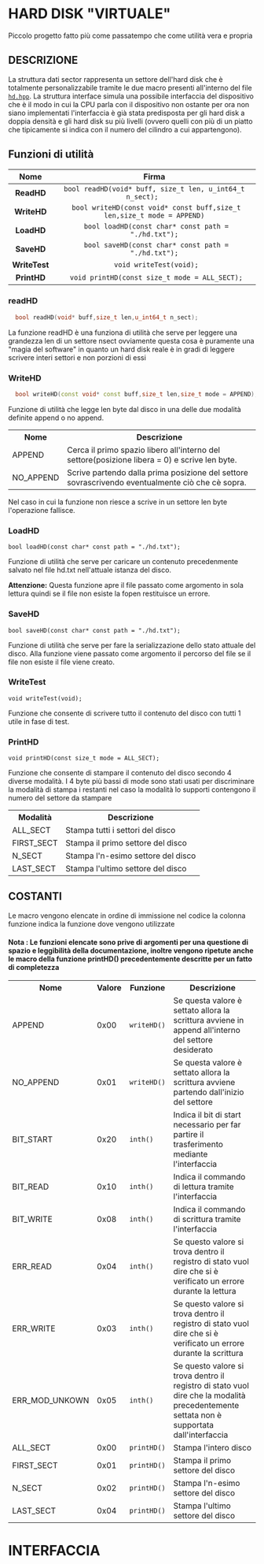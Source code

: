 # **HARD DISK "VIRTUALE"**

  Piccolo progetto fatto più come passatempo che come utilità vera e propria

## DESCRIZIONE
La struttura dati sector rappresenta un settore dell'hard disk che è totalmente personalizzabile tramite le due macro presenti all'interno del file [``hd.hpp``](hd.hpp).
La struttura interface simula una possibile interfaccia del dispositivo che è il modo in cui la CPU parla con il dispositivo
non ostante per ora non siano implementati l'interfaccia è già stata predisposta per gli hard disk a doppia densità e gli hard disk
su più livelli (ovvero quelli con più di un piatto che tipicamente si indica con il numero del cilindro a cui appartengono).


## Funzioni di utilità 
| Nome          | Firma                                                                     |   
|:-------------:|:-------------------------------------------------------------------------:|
| **ReadHD**    |``` bool readHD(void* buff, size_t len, u_int64_t n_sect);       ```       |
| **WriteHD**   |``` bool writeHD(const void* const buff,size_t len,size_t mode = APPEND)```|
| **LoadHD**    |``` bool loadHD(const char* const path = "./hd.txt");```                   |
| **SaveHD**    |``` bool saveHD(const char* const path = "./hd.txt");```                   |
| **WriteTest** |``` void writeTest(void);```                                               |
| **PrintHD**   |``` void printHD(const size_t mode = ALL_SECT);```                         |

### readHD 
```cpp
  bool readHD(void* buff,size_t len,u_int64_t n_sect);
```

La funzione readHD è una funziona di utilità che serve per leggere una grandezza len di un settore nsect ovviamente questa cosa è puramente una "magia del software" in quanto un hard disk reale è in gradi di leggere scrivere interi settori e non porzioni di essi  


### WriteHD
```cpp
  bool writeHD(const void* const buff,size_t len,size_t mode = APPEND);
```

Funzione di utilità che legge len byte dal disco in una delle due modalità definite append o no append.

<table>
  
  <tr><th>Nome</th>          <th>Descrizione</th></tr>
  <tr><td>APPEND</td>        <td>Cerca il primo spazio libero all'interno del settore(posizione libera = 0) e scrive len byte.</td></tr>
  <tr><td>NO_APPEND</td>     <td>Scrive partendo dalla prima posizione del settore sovrascrivendo eventualmente ciò che cè sopra.</td></tr>

</table>


  Nel caso in cui la funzione non riesce a scrive in un settore len byte l'operazione fallisce.


### LoadHD
<code>bool loadHD(const char* const path = "./hd.txt");</code>
<p>
    Funzione di utilità che serve per caricare un contenuto precedenmente salvato nel file hd.txt nell'attuale istanza del disco.
</p>

**Attenzione:** Questa funzione apre il file passato come argomento in sola lettura quindi se il file non esiste la fopen restituisce un errore.

### SaveHD
<code>bool saveHD(const char* const path = "./hd.txt");</code>
<p>
    Funzione di utilità che serve per fare la serializzazione dello stato attuale del disco.
    Alla funzione viene passato come argomento il percorso del file se il file non esiste il file viene creato.
</p>

### WriteTest
<code>void writeTest(void);</code>
<p>
    Funzione che consente di scrivere tutto il contenuto del disco con tutti 1 utile in fase di test.
</p>

### PrintHD
<code>void printHD(const size_t mode = ALL_SECT);</code>
<p>
    Funzione che consente di stampare il contenuto del disco secondo 4 diverse modalità.
    I 4 byte più bassi di mode sono stati usati per discriminare la modalità di stampa i restanti nel caso la modalità lo supporti contengono il numero del settore da stampare
</p>
<table>
    <tr><th>Modalità</th><th>Descrizione</th></tr>
    <tr><td>ALL_SECT</td>   <td>Stampa tutti i settori del disco</td></tr>
    <tr><td>FIRST_SECT</td> <td>Stampa il primo settore del disco</td></tr>
    <tr><td>N_SECT</td>     <td>Stampa l'n-esimo settore del disco</td></tr>
    <tr><td>LAST_SECT</td>  <td>Stampa l'ultimo settore del disco</td></tr>
</table>

## COSTANTI


Le macro vengono elencate in ordine di immissione nel codice la colonna funzione indica la funzione dove vengono utilizzate

#### Nota : Le funzioni elencate sono prive di argomenti per una questione di spazio e leggibilità della documentazione, inoltre vengono ripetute anche le macro della funzione printHD() precedentemente descritte per un fatto di completezza


<table>
  <tr><th>Nome</th> <th>Valore</th> <th>Funzione</th>                <th>Descrizione</th></tr>
  
  <tr><td>APPEND</td> <td>0x00</td> <td><code>writeHD()</code></td> <td>Se questa valore è settato allora la scrittura avviene in append all'interno del settore desiderato</td></tr>

  <tr><td>NO_APPEND</td> <td>0x01</td> <td><code>writeHD()</code></td> <td>Se questa valore è settato allora la scrittura avviene partendo dall'inizio del settore</td></tr>

  <tr><td>BIT_START</td> <td>0x20</td> <td><code>inth()</code></td> <td>Indica il bit di start necessario per far partire il trasferimento mediante l'interfaccia</td></tr>

  <tr><td>BIT_READ</td> <td>0x10</td> <td><code>inth()</code></td> <td>Indica il commando di lettura tramite l'interfaccia</td></tr>

  <tr><td>BIT_WRITE</td> <td>0x08</td> <td><code>inth()</code></td> <td>Indica il commando di scrittura tramite l'interfaccia</td></tr>

  <tr><td>ERR_READ</td> <td>0x04</td> <td><code>inth()</code></td> <td>Se questo valore si trova dentro il registro di stato vuol dire che si è verificato un errore durante la lettura</td></tr>

  <tr><td>ERR_WRITE</td> <td>0x03</td> <td><code>inth()</code></td> <td>Se questo valore si trova dentro il registro di stato vuol dire che si è verificato un errore durante la scrittura</td></tr>

  <tr><td>ERR_MOD_UNKOWN</td> <td>0x05</td> <td><code>inth()</code></td> <td>Se questo valore si trova dentro il registro di stato vuol dire che la modalità precedentemente settata non è supportata dall'interfaccia</td></tr>

  <tr><td>ALL_SECT</td> <td>0x00</td> <td><code>printHD()</code></td> <td>Stampa l'intero disco</td></tr>

  <tr><td>FIRST_SECT</td> <td>0x01</td> <td><code>printHD()</code></td> <td>Stampa il primo settore del disco</td></tr>

  <tr><td>N_SECT</td> <td>0x02</td> <td><code>printHD()</code></td> <td>Stampa l'n-esimo settore del disco</td></tr>

  <tr><td>LAST_SECT</td> <td>0x04</td> <td><code>printHD()</code></td> <td>Stampa l'ultimo settore del disco</td></tr>


</table>

# INTERFACCIA
